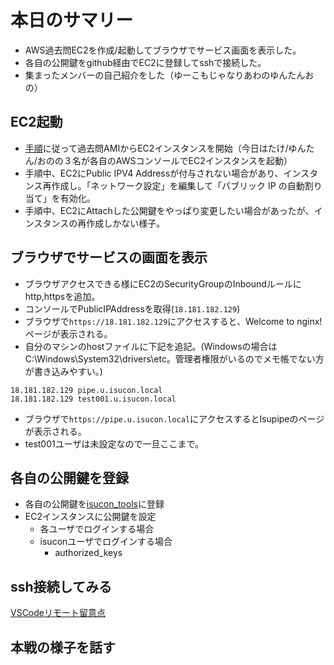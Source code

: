 # 本日のサマリー
- AWS過去問EC2を作成/起動してブラウザでサービス画面を表示した。
- 各自の公開鍵をgithub経由でEC2に登録してsshで接続した。
- 集まったメンバーの自己紹介をした（ゆーこもじゃなりあわのゆんたんおの）

## EC2起動
- [手順](./20241003_ISUCON13過去問環境.md)に従って過去問AMIからEC2インスタンスを開始（今日はたけ/ゆんたん/おのの３名が各自のAWSコンソールでEC2インスタンスを起動）
- 手順中、EC2にPublic IPV4 Addressが付与されない場合があり、インスタンス再作成し。「ネットワーク設定」を編集して「パブリック IP の自動割り当て」を有効化。
- 手順中、EC2にAttachした公開鍵をやっぱり変更したい場合があったが、インスタンスの再作成しかない様子。

## ブラウザでサービスの画面を表示
- ブラウザアクセスできる様にEC2のSecurityGroupのInboundルールにhttp,httpsを追加。
- コンソールでPublicIPAddressを取得(`18.181.182.129`)
- ブラウザで`https://18.181.182.129`にアクセスすると、Welcome to nginx!ページが表示される。
- 自分のマシンのhostファイルに下記を追記。(Windowsの場合はC:\Windows\System32\drivers\etc。管理者権限がいるのでメモ帳でない方が書き込みやすい。)
```Hosts File:hosts
18.181.182.129 pipe.u.isucon.local
18.181.182.129 test001.u.isucon.local
```
- ブラウザで`https://pipe.u.isucon.local`にアクセスするとIsupipeのページが表示される。
- test001ユーザは未設定なので一旦ここまで。

## 各自の公開鍵を登録
- 各自の公開鍵を[isucon_tools](https://github.com/ChallengeClub/isucon_tools)に登録
- EC2インスタンスに公開鍵を設定
  - 各ユーザでログインする場合
  - isuconユーザでログインする場合
    - authorized_keys

## ssh接続してみる


[VSCodeリモート留意点](../2023/20231010_VSCode_RemoteSSH.md#vscode%E3%81%8C%E3%82%B5%E3%83%BC%E3%83%90%E3%83%AA%E3%82%BD%E3%83%BC%E3%82%B9%E3%82%92%E9%A3%9F%E3%81%84%E6%95%A3%E3%82%89%E3%81%8B%E3%81%99)

## 本戦の様子を話す

